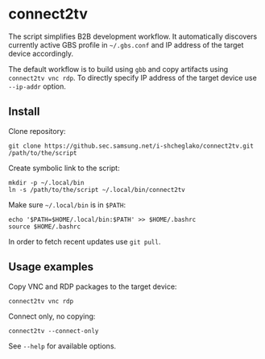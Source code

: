 # connect2tv
The script simplifies B2B development workflow. It automatically discovers
currently active GBS profile in `~/.gbs.conf` and IP address of the target device accordingly.

The default workflow is to build using `gbb` and copy artifacts using `connect2tv vnc rdp`. To directly specify IP address of the target device use `--ip-addr` option.

## Install
Clone repository:
```
git clone https://github.sec.samsung.net/i-shcheglako/connect2tv.git /path/to/the/script
```
Create symbolic link to the script:
```
mkdir -p ~/.local/bin
ln -s /path/to/the/script ~/.local/bin/connect2tv
```
Make sure `~/.local/bin` is in `$PATH`:
```
echo '$PATH=$HOME/.local/bin:$PATH' >> $HOME/.bashrc
source $HOME/.bashrc
```
In order to fetch recent updates use `git pull`.

## Usage examples
Copy VNC and RDP packages to the target device:
```
connect2tv vnc rdp
```
Connect only, no copying:
```
connect2tv --connect-only
```
See `--help` for available options.
